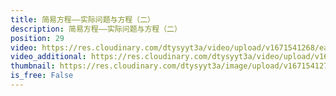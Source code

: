 ```yaml
---
title: 简易方程——实际问题与方程（二）
description: 简易方程——实际问题与方程（二）
position: 29
video: https://res.cloudinary.com/dtysyyt3a/video/upload/v1671541268/easymath/5年级上/05单元简易方程/hizrdcafud7a6rtcomru.mp4
video_additional: https://res.cloudinary.com/dtysyyt3a/video/upload/v1671541379/easymath/5年级上/05单元简易方程/每课一题的解答视频/mmq2vrgn0maro2bd8gwr.mp4
thumbnail: https://res.cloudinary.com/dtysyyt3a/image/upload/v1671541270/easymath/5年级上/05单元简易方程/c0bfvkt1udnmy6i25unj.png
is_free: False
---
```

